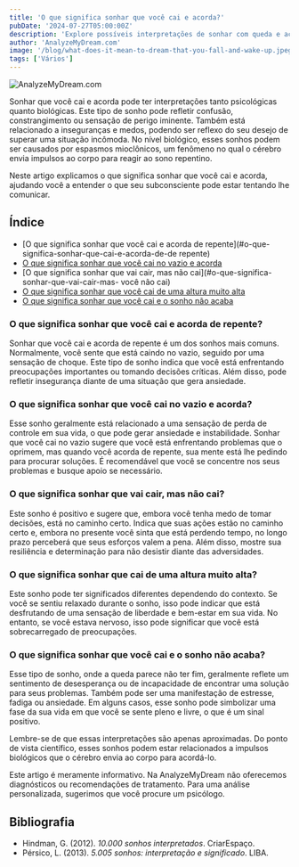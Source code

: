 ```yaml
---
title: 'O que significa sonhar que você cai e acorda?'
pubDate: '2024-07-27T05:00:00Z'
description: 'Explore possíveis interpretações de sonhar com queda e acordar, desde confusão e constrangimento até espasmos mioclônicos.'
author: 'AnalyzeMyDream.com'
image: '/blog/what-does-it-mean-to-dream-that-you-fall-and-wake-up.jpeg'
tags: ['Vários']
---
```


![AnalyzeMyDream.com](/blog/what-does-it-mean-to-dream-that-you-fall-and-wake-up.jpeg)

Sonhar que você cai e acorda pode ter interpretações tanto psicológicas quanto biológicas. Este tipo de sonho pode refletir confusão, constrangimento ou sensação de perigo iminente. Também está relacionado a inseguranças e medos, podendo ser reflexo do seu desejo de superar uma situação incômoda. No nível biológico, esses sonhos podem ser causados ​​por espasmos mioclônicos, um fenômeno no qual o cérebro envia impulsos ao corpo para reagir ao sono repentino.

Neste artigo explicamos o que significa sonhar que você cai e acorda, ajudando você a entender o que seu subconsciente pode estar tentando lhe comunicar.

## Índice

- [O que significa sonhar que você cai e acorda de repente](#o-que-significa-sonhar-que-cai-e-acorda-de-de repente)
- [O que significa sonhar que você cai no vazio e acorda](#o-que-significa-sonhar-que-cai-no-vazio-e-acorda)
- [O que significa sonhar que vai cair, mas não cai](#o-que-significa-sonhar-que-vai-cair-mas- você não cai)
- [O que significa sonhar que você cai de uma altura muito alta](#o-que-significa-sonhar-que-cai-de-uma-altura-muito-alta)
- [O que significa sonhar que você cai e o sonho não acaba](#o-que-significa-sonhar-que-você-cai-e-a-queda-não-acaba )

### O que significa sonhar que você cai e acorda de repente?

Sonhar que você cai e acorda de repente é um dos sonhos mais comuns. Normalmente, você sente que está caindo no vazio, seguido por uma sensação de choque. Este tipo de sonho indica que você está enfrentando preocupações importantes ou tomando decisões críticas. Além disso, pode refletir insegurança diante de uma situação que gera ansiedade.

### O que significa sonhar que você cai no vazio e acorda?

Esse sonho geralmente está relacionado a uma sensação de perda de controle em sua vida, o que pode gerar ansiedade e instabilidade. Sonhar que você cai no vazio sugere que você está enfrentando problemas que o oprimem, mas quando você acorda de repente, sua mente está lhe pedindo para procurar soluções. É recomendável que você se concentre nos seus problemas e busque apoio se necessário.

### O que significa sonhar que vai cair, mas não cai?

Este sonho é positivo e sugere que, embora você tenha medo de tomar decisões, está no caminho certo. Indica que suas ações estão no caminho certo e, embora no presente você sinta que está perdendo tempo, no longo prazo perceberá que seus esforços valem a pena. Além disso, mostre sua resiliência e determinação para não desistir diante das adversidades.

### O que significa sonhar que cai de uma altura muito alta?

Este sonho pode ter significados diferentes dependendo do contexto. Se você se sentiu relaxado durante o sonho, isso pode indicar que está desfrutando de uma sensação de liberdade e bem-estar em sua vida. No entanto, se você estava nervoso, isso pode significar que você está sobrecarregado de preocupações.

### O que significa sonhar que você cai e o sonho não acaba?

Esse tipo de sonho, onde a queda parece não ter fim, geralmente reflete um sentimento de desesperança ou de incapacidade de encontrar uma solução para seus problemas. Também pode ser uma manifestação de estresse, fadiga ou ansiedade. Em alguns casos, esse sonho pode simbolizar uma fase da sua vida em que você se sente pleno e livre, o que é um sinal positivo.

Lembre-se de que essas interpretações são apenas aproximadas. Do ponto de vista científico, esses sonhos podem estar relacionados a impulsos biológicos que o cérebro envia ao corpo para acordá-lo.

Este artigo é meramente informativo. Na AnalyzeMyDream não oferecemos diagnósticos ou recomendações de tratamento. Para uma análise personalizada, sugerimos que você procure um psicólogo.

## Bibliografia

- Hindman, G. (2012). *10.000 sonhos interpretados*. CriarEspaço.
- Pérsico, L. (2013). *5.005 sonhos: interpretação e significado*. LIBA.